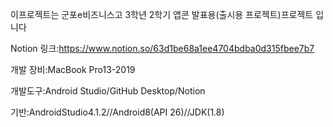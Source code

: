 이프로젝트는 군포e비즈니스고 3학년 2학기 앱콘 발표용(출시용 프로젝트)프로젝트 입니다



Notion 링크:https://www.notion.so/63d1be68a1ee4704bdba0d315fbee7b7

개발 장비:MacBook Pro13-2019

개발도구:Android Studio/GitHub Desktop/Notion

기반:AndroidStudio4.1.2//Android8(API 26)//JDK(1.8)

